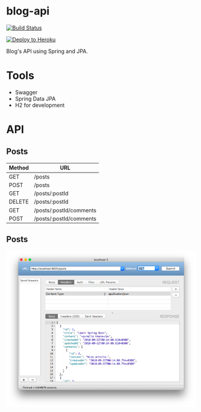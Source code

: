 # blog-api

[![Build Status](https://api.travis-ci.org/sarbull/blog-api.svg?branch=master)](https://travis-ci.org/sarbull/blog-api)

[![Deploy to Heroku](https://www.herokucdn.com/deploy/button.svg)](https://heroku.com/deploy?template=https://github.com/sarbull/blog-api/tree/master)

Blog's API using Spring and JPA.

# Tools
- Swagger
- Spring Data JPA
- H2 for development

# API

## Posts
| Method        | URL                     |
|---------------|-------------------------|
| GET           | /posts                  |
| POST          | /posts                  |
| GET           | /posts/:postId          |
| DELETE        | /posts/:postId          |
| GET           | /posts/:postId/comments |
| POST          | /posts/:postId/comments |

## Posts
![Posts](https://raw.githubusercontent.com/sarbull/blog-api/master/media/posts.png)
